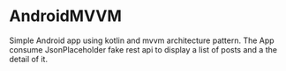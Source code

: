 # AndroidMVVM

Simple Android app using kotlin and mvvm architecture pattern.
The App consume JsonPlaceholder fake rest api to display a list of posts and a the detail of it.



